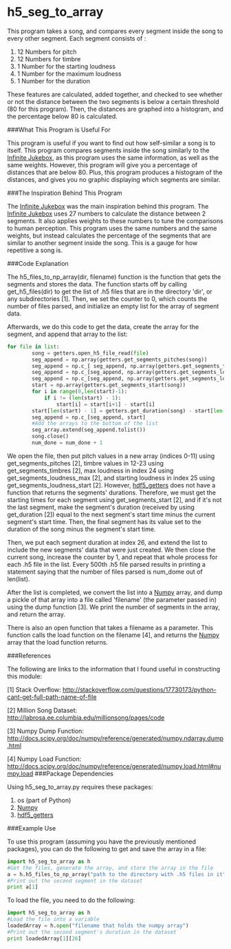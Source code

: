 # h5_seg_to_array

This program takes a song, and compares every segment inside the song to every other segment. Each
segment consists of :

1. 12 Numbers for pitch
2. 12 Numbers for timbre
3. 1 Number for the starting loudness
4. 1 Number for the maximum loudness
5. 1 Number for the duration

These features are calculated, added together, and checked to see whether or not the distance between the two segments is below a certain threshold (80 for this program).  Then, the distances are graphed into a histogram, and the percentage below 80 is calculated.

###What This Program is Useful For

This program is useful if you want to find out how self-similar a song is to itself.  This program compares segments inside the song similarly to the [Infinite Jukebox], as this program uses the same information, as well as the same weights.  However, this program will give you a percentage of distances that are below 80.  Plus, this program produces a histogram of the distances, and gives you no graphic displaying which segments are similar.

###The Inspiration Behind This Program

The [Infinite Jukebox] was the main inspiration behind this program.  The [Infinite Jukebox] uses 27 numbers to calculate the distance between 2 segments.  It also applies weights to these numbers to tune the comparisons to human perception.  This program uses the same numbers and the same weights, but instead calculates the percentage of the segments that are similar to another segment inside the song.  This is a gauge for how repetitive a song is.

###Code Explanation

The h5_files_to_np_array(dir, filename) function is the function that gets the segments and stores the data.
The function starts off by calling get_h5_files(dir) to get the list of .h5 files that are in the directory 'dir',
or any subdirectories [1].  Then, we set the counter to 0, which counts the number of files parsed, and initialize
an empty list for the array of segment data.

Afterwards, we do this code to get the data, create the array for the segment, and append that array to the list:
```python
for file in list:
        song = getters.open_h5_file_read(file)
        seg_append = np.array(getters.get_segments_pitches(song))
        seg_append = np.c_[ seg_append, np.array(getters.get_segments_timbre(song))]
        seg_append = np.c_[seg_append, np.array(getters.get_segments_loudness_max(song))]
        seg_append = np.c_[seg_append, np.array(getters.get_segments_loudness_start(song))]
        start = np.array(getters.get_segments_start(song))
        for i in range(0,len(start)-1):    
            if i != (len(start) - 1):
                start[i] = start[i+1] - start[i]
        start[len(start) - 1] = getters.get_duration(song) - start[len(start) - 1]
        seg_append = np.c_[seg_append, start]
        #Add the arrays to the bottom of the list
        seg_array.extend(seg_append.tolist())
        song.close()
        num_done = num_done + 1
```

We open the file, then put pitch values in a new array (indices 0-11) using get_segments_pitches [2], timbre values in 12-23 using get_segments_timbres [2], max loudness in index 24 using get_segments_loudness_max [2], and starting loudness in index 25 using get_segments_loudness_start [2].  However, [hdf5_getters] does not have a function that returns the
segments' durations.  Therefore, we must get the starting times for each segment using get_segments_start [2], and if it's not the last segment, make the segment's duration (received by using get_duration [2]) equal to the next segment's start time minus the current segment's start time.  Then, the final segment has its value set to the duration of the song minus the segment's start time.

Then, we put each segment duration at index 26, and extend the list to include the new segments' data that were just created.
We then close the current song, increase the counter by 1, and repeat that whole process for each .h5 file in the list.  Every 500th .h5 file parsed results in printing a statement saying that the number of files parsed is num_dome out of len(list).

After the list is completed, we convert the list into a [Numpy] array, and dump a pickle of that array into a file called 'filename' (the parameter passed in) using the dump function [3].  We print the number of segments in the array, and return the array.

There is also an open function that takes a filename as a parameter.  This function calls the load function on the filename [4], and returns the [Numpy] array that the load function returns.

###References

The following are links to the information that I found useful in constructing this module:

[1] Stack Overflow: http://stackoverflow.com/questions/17730173/python-cant-get-full-path-name-of-file

[2] Million Song Dataset: http://labrosa.ee.columbia.edu/millionsong/pages/code

[3] Numpy Dump Function: http://docs.scipy.org/doc/numpy/reference/generated/numpy.ndarray.dump.html

[4] Numpy Load Function: http://docs.scipy.org/doc/numpy/reference/generated/numpy.load.html#numpy.load
###Package Dependencies

Using h5_seg_to_array.py requires these packages:

1. os (part of Python)
2. [Numpy]
3. [hdf5_getters]

###Example Use

To use this program (assuming you have the previously mentioned packages), you can do
the following to get and save the array in a file:

```python
import h5_seg_to_array as h
#Get the files, generate the array, and store the array in the file
a = h.h5_files_to_np_array("path to the directory with .h5 files in it", "destination filename")
#Print out the second segment in the dataset
print a[1]
```

To load the file, you need to do the following:
```python
import h5_seg_to_array as h
#Load the file into a variable
loadedArray = h.open("filename that holds the numpy array")
#Print out the second segment's duration in the dataset
print loadedArray[1][26]
```


[Numpy]: https://pypi.python.org/pypi/numpy#downloads

[hdf5_getters]: https://github.com/tbertinmahieux/MSongsDB/blob/master/PythonSrc/hdf5_getters.py

[Infinite Jukebox]: http://labs.echonest.com/Uploader/index.html

[Million Song Dataset]: http://labrosa.ee.columbia.edu/millionsong
